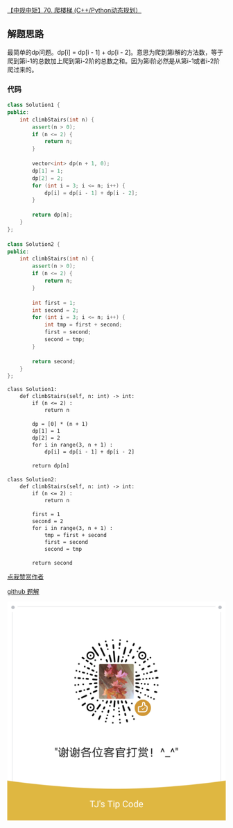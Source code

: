[【中规中矩】70. 爬楼梯 (C++/Python动态规划）](https://leetcode-cn.com/problems/climbing-stairs/solution/zhong-gui-zhong-ju-70-pa-lou-ti-by-jyj40-6epv/)


## 解题思路
最简单的dp问题。dp[i] = dp[i - 1] + dp[i - 2]。意思为爬到第i解的方法数，等于爬到第i-1的总数加上爬到第i-2阶的总数之和。因为第i阶必然是从第i-1或者i-2阶爬过来的。

### 代码

```cpp []
class Solution1 {
public:
    int climbStairs(int n) {
        assert(n > 0);
        if (n <= 2) {
            return n;
        }

        vector<int> dp(n + 1, 0);
        dp[1] = 1;
        dp[2] = 2;
        for (int i = 3; i <= n; i++) {
            dp[i] = dp[i - 1] + dp[i - 2];
        }

        return dp[n];
    }
};

class Solution2 {
public:
    int climbStairs(int n) {
        assert(n > 0);
        if (n <= 2) {
            return n;
        }

        int first = 1;
        int second = 2;
        for (int i = 3; i <= n; i++) {
            int tmp = first + second;
            first = second;
            second = tmp;
        }

        return second;
    }
};
```
```python3 []
class Solution1:
    def climbStairs(self, n: int) -> int:
        if (n <= 2) :
            return n

        dp = [0] * (n + 1)
        dp[1] = 1
        dp[2] = 2
        for i in range(3, n + 1) :
            dp[i] = dp[i - 1] + dp[i - 2]

        return dp[n]

class Solution2:
    def climbStairs(self, n: int) -> int:
        if (n <= 2) :
            return n

        first = 1
        second = 2
        for i in range(3, n + 1) :
            tmp = first + second
            first = second
            second = tmp

        return second
```



[点我赞赏作者](https://github.com/jyj407/leetcode/blob/master/wechat%20reward%20QRCode.png)

[github 题解](https://github.com/jyj407/leetcode/blob/master/70.md)

![Image](https://github.com/jyj407/leetcode/blob/master/wechat%20reward%20QRCode.png)
